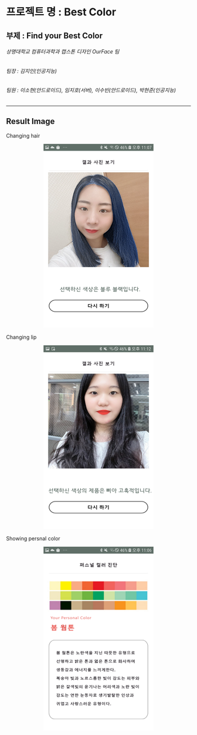 # 프로젝트 명 : Best Color

## 부제 : Find your Best Color



###### 상명대학교 컴퓨터과학과 캡스톤 디자인 OurFace 팀

###### 팀장 : 김지인(인공지능)

###### 팀원 : 이소현(안드로이드), 임지호(서버), 이수빈(안드로이드), 박현준(인공지능)

------

## Result Image

Changing hair

<center><img src="./image/hair_result.jpg" width="300" height="500"></center>

Changing lip

<center><img src="./image/lip_result.jpg" width="300" height="500"></center>

Showing persnal color

<center><img src="./image/personalColor_result.jpg" width="300" height="500"></center>

